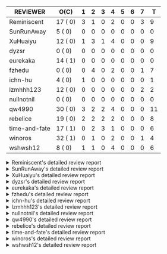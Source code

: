 |   REVIEWER    |  O(C)   | 1 | 2 | 3 | 4 | 5 | 6 | 7 | T  |
|---------------|---------|---|---|---|---|---|---|---|----|
| Reminiscent   | 17 ( 0) | 3 | 1 | 0 | 2 | 0 | 0 | 3 |  9 |
| SunRunAway    |  5 ( 0) | 0 | 0 | 0 | 0 | 0 | 0 | 0 |  0 |
| XuHuaiyu      | 12 ( 0) | 1 | 3 | 1 | 4 | 0 | 0 | 0 |  9 |
| dyzsr         |  0 ( 0) | 0 | 0 | 0 | 0 | 0 | 0 | 0 |  0 |
| eurekaka      | 14 ( 1) | 0 | 0 | 0 | 0 | 0 | 0 | 0 |  0 |
| fzhedu        |  0 ( 0) | 0 | 4 | 0 | 2 | 0 | 0 | 1 |  7 |
| ichn-hu       |  4 ( 0) | 1 | 0 | 0 | 0 | 0 | 0 | 0 |  1 |
| lzmhhh123     | 12 ( 0) | 0 | 0 | 0 | 0 | 0 | 0 | 2 |  2 |
| nullnotnil    |  0 ( 0) | 0 | 0 | 0 | 0 | 0 | 0 | 0 |  0 |
| qw4990        | 30 ( 0) | 3 | 2 | 2 | 4 | 0 | 0 | 0 | 11 |
| rebelice      | 19 ( 0) | 2 | 2 | 2 | 2 | 0 | 0 | 0 |  8 |
| time-and-fate | 17 ( 1) | 0 | 2 | 3 | 1 | 0 | 0 | 0 |  6 |
| winoros       | 32 ( 1) | 0 | 1 | 0 | 2 | 0 | 0 | 1 |  4 |
| wshwsh12      |  8 ( 0) | 1 | 1 | 0 | 4 | 0 | 0 | 0 |  6 |


<details> 
  <summary>Reminiscent's detailed review report</summary> 

## To Be Reviewed

|    REPO    |                                                                          PR                                                                           | C | LASTED |
|------------|-------------------------------------------------------------------------------------------------------------------------------------------------------|---|--------|
| tidb/25583 | [bindinfo: fix SPM doesn't work for CTE](https://github.com/pingcap/tidb/pull/25583)                                                                  |   | 39d15h |
| tidb/26261 | [util/ranger: fix wrong range calculation of prefix index when appending ranges to point ranges (#26066)](https://github.com/pingcap/tidb/pull/26261) |   | 14d22h |
| tidb/26474 | [planner: fix the unstable unit test TestTableFromMeta (#26463)](https://github.com/pingcap/tidb/pull/26474)                                          |   | 7d16h  |
| tidb/26475 | [planner: fix the unstable unit test TestTableFromMeta (#26463)](https://github.com/pingcap/tidb/pull/26475)                                          |   | 7d16h  |
| tidb/26476 | [planner: fix the unstable unit test TestTableFromMeta (#26463)](https://github.com/pingcap/tidb/pull/26476)                                          |   | 7d16h  |
| tidb/26491 | [planner: fix the unstable test TestOrderedResultModeOnOtherOperators (#26481)](https://github.com/pingcap/tidb/pull/26491)                           |   | 6d23h  |
| tidb/26492 | [planner: fix the unstable test TestOrderedResultModeOnOtherOperators (#26481)](https://github.com/pingcap/tidb/pull/26492)                           |   | 6d23h  |
| tidb/26493 | [planner: fix the unstable test TestOrderedResultModeOnOtherOperators (#26481)](https://github.com/pingcap/tidb/pull/26493)                           |   | 6d23h  |
| tidb/26498 | [planner: fix the unstable unit test `TestAnalyzeIncremental` (#26460)](https://github.com/pingcap/tidb/pull/26498)                                   |   | 6d20h  |
| tidb/26499 | [planner: fix the unstable unit test `TestAnalyzeIncremental` (#26460)](https://github.com/pingcap/tidb/pull/26499)                                   |   | 6d20h  |
| tidb/26501 | [planner: fix the unstable unit test `TestAnalyzeIncremental` (#26460)](https://github.com/pingcap/tidb/pull/26501)                                   |   | 6d20h  |
| tidb/26503 | [planner: fix goroutine leak problem in some unit tests (#26500)](https://github.com/pingcap/tidb/pull/26503)                                         |   | 6d19h  |
| tidb/26505 | [planner: fix goroutine leak problem in some unit tests (#26500)](https://github.com/pingcap/tidb/pull/26505)                                         |   | 6d19h  |
| tidb/26506 | [planner: fix goroutine leak problem in some unit tests (#26500)](https://github.com/pingcap/tidb/pull/26506)                                         |   | 6d19h  |
| tidb/26733 | [statistics: fix the fomula for checking outdated stats (#26728)](https://github.com/pingcap/tidb/pull/26733)                                         |   | 11h    |
| tidb/26734 | [statistics: fix the fomula for checking outdated stats (#26728)](https://github.com/pingcap/tidb/pull/26734)                                         |   | 11h    |
| tidb/26735 | [statistics: fix the fomula for checking outdated stats (#26728)](https://github.com/pingcap/tidb/pull/26735)                                         |   | 11h    |


## Reviewed in Last 7 Days

|    REPO    |                                                                   PR                                                                   | C | D |   R   |
|------------|----------------------------------------------------------------------------------------------------------------------------------------|---|---|-------|
| tidb/26728 | [statistics: fix the fomula for checking outdated stats](https://github.com/pingcap/tidb/pull/26728)                                   |   | 1 | 3h    |
| tidb/26729 | [planner: add more test cases for list partitioning](https://github.com/pingcap/tidb/pull/26729)                                       |   | 1 | 0h    |
| tidb/26455 | [util: fix range building for binary literal (#23699)](https://github.com/pingcap/tidb/pull/26455)                                     |   | 1 | 6d21h |
| tidb/26695 | [statistics: not to convert small range into points when estimate rowcount using v2 stats](https://github.com/pingcap/tidb/pull/26695) |   | 2 | 3h    |
| tidb/26550 | [planner: push TopN down when N is less than a specific variable](https://github.com/pingcap/tidb/pull/26550)                          |   | 4 | 0h    |
| tidb/26468 | [planner: try to fix the unstable test `TestAnalyzeIncremental`](https://github.com/pingcap/tidb/pull/26468)                           |   | 4 | 3d18h |
| tidb/26500 | [planner: fix goroutine leak problem in some unit tests](https://github.com/pingcap/tidb/pull/26500)                                   |   | 7 | 0h    |
| tidb/26473 | [planner: return error when the item of ORDER BY is hidden column](https://github.com/pingcap/tidb/pull/26473)                         |   | 7 | 17h   |
| tidb/26460 | [planner: fix the unstable unit test `TestAnalyzeIncremental`](https://github.com/pingcap/tidb/pull/26460)                             |   | 7 | 20h   |


</details> 


<details> 
  <summary>SunRunAway's detailed review report</summary> 

## To Be Reviewed

|    REPO    |                                                       PR                                                       | C | LASTED  |
|------------|----------------------------------------------------------------------------------------------------------------|---|---------|
| tidb/19178 | [executor: Refactor probe channel](https://github.com/pingcap/tidb/pull/19178)                                 |   | 350d17h |
| tidb/19807 | [executor: parallel evaluation for hash aggregate distinct](https://github.com/pingcap/tidb/pull/19807)        |   | 328d11h |
| tidb/21834 | [planner: enhanced index range calculation plan](https://github.com/pingcap/tidb/pull/21834)                   |   | 225d18h |
| tidb/21956 | [planner/preprocessor: disallow into-outfile clause in some place](https://github.com/pingcap/tidb/pull/21956) |   | 218d23h |
| tidb/25385 | [executor: global kill 32bits (local connID part)](https://github.com/pingcap/tidb/pull/25385)                 |   | 46d10h  |


## Reviewed in Last 7 Days

| REPO | PR | C | D | R |
|------|----|---|---|---|


</details> 


<details> 
  <summary>XuHuaiyu's detailed review report</summary> 

## To Be Reviewed

|     REPO     |                                                                    PR                                                                     | C | LASTED  |
|--------------|-------------------------------------------------------------------------------------------------------------------------------------------|---|---------|
| docs-cn/5561 | [Add sql optimization-related docs to toc](https://github.com/pingcap/docs-cn/pull/5561)                                                  |   | 157d15h |
| docs-cn/6716 | [sysvar: add doc for tidb-restricted-read-only](https://github.com/pingcap/docs-cn/pull/6716)                                             |   | 7d18h   |
| tidb/21401   | [expression: incompatibility with MySQL for ADDTIME()](https://github.com/pingcap/tidb/pull/21401)                                        |   | 241d11h |
| docs/6053    | [update doc for Oracle translate function](https://github.com/pingcap/docs/pull/6053)                                                     |   | 16h     |
| tidb/26364   | [planner: unify the terms NDV and cardinality in the optimizer (#26345)](https://github.com/pingcap/tidb/pull/26364)                      |   | 9d22h   |
| tidb/26530   | [[store/copr, planner/core]: retry mpp task by rebuilding tasks and by blocking failed nodes](https://github.com/pingcap/tidb/pull/26530) |   | 5d9h    |
| tidb/26545   | [planner: fix wrong type when unsigned int value union int value](https://github.com/pingcap/tidb/pull/26545)                             |   | 3d22h   |
| tidb/26566   | [expression, executor: fix type infer for greatest/leastest(datetime) (#26533)](https://github.com/pingcap/tidb/pull/26566)               |   | 3d17h   |
| tidb/26672   | [expression: Fix wrong charset and collation for case when function (#26663)](https://github.com/pingcap/tidb/pull/26672)                 |   | 2d11h   |
| tidb/26707   | [statistics: trigger auto-analyze based on histogram row count (#24382)](https://github.com/pingcap/tidb/pull/26707)                      |   | 1d16h   |
| tidb/26724   | [expression: fix float64 overflow check in plus/minus real function (#24179)](https://github.com/pingcap/tidb/pull/26724)                 |   | 19h     |
| tidb/26725   | [expression: fix float64 overflow check in plus/minus real function (#24179)](https://github.com/pingcap/tidb/pull/26725)                 |   | 19h     |


## Reviewed in Last 7 Days

|    REPO    |                                                              PR                                                               | C | D |  R   |
|------------|-------------------------------------------------------------------------------------------------------------------------------|---|---|------|
| tidb/26408 | [expression: support Oracle translate function](https://github.com/pingcap/tidb/pull/26408)                                   |   | 1 | 8d0h |
| tidb/26631 | [executor: fix table id to partition id mapping in select lock executor (#26380)](https://github.com/pingcap/tidb/pull/26631) |   | 2 | 22h  |
| tidb/26671 | [expression: Fix wrong charset and collation for case when function (#26663)](https://github.com/pingcap/tidb/pull/26671)     |   | 2 | 12h  |
| tidb/26673 | [expression: Fix wrong charset and collation for case when function (#26663)](https://github.com/pingcap/tidb/pull/26673)     |   | 2 | 12h  |
| tidb/26663 | [expression: Fix wrong charset and collation for case when function](https://github.com/pingcap/tidb/pull/26663)              |   | 3 | 3h   |
| tidb/26571 | [planner: the UNION's merge type should exclude the pure NULL (#26561)](https://github.com/pingcap/tidb/pull/26571)           |   | 4 | 0h   |
| tidb/26572 | [planner: the UNION's merge type should exclude the pure NULL (#26561)](https://github.com/pingcap/tidb/pull/26572)           |   | 4 | 0h   |
| tidb/26570 | [planner: the UNION's merge type should exclude the pure NULL (#26561)](https://github.com/pingcap/tidb/pull/26570)           |   | 4 | 0h   |
| tidb/26561 | [planner: the UNION's merge type should exclude the pure NULL](https://github.com/pingcap/tidb/pull/26561)                    |   | 4 | 0h   |


</details> 


<details> 
  <summary>dyzsr's detailed review report</summary> 

## To Be Reviewed

| REPO | PR | C | LASTED |
|------|----|---|--------|


## Reviewed in Last 7 Days

| REPO | PR | C | D | R |
|------|----|---|---|---|


</details> 


<details> 
  <summary>eurekaka's detailed review report</summary> 

## To Be Reviewed

|    REPO    |                                                                 PR                                                                  | C | LASTED  |
|------------|-------------------------------------------------------------------------------------------------------------------------------------|---|---------|
| tidb/22416 | [core: fix subQuery at projection in only_full_group](https://github.com/pingcap/tidb/pull/22416)                                   | Y | 194d11h |
| tidb/23316 | [planner: Fix rebuild range for prepared plan](https://github.com/pingcap/tidb/pull/23316)                                          |   | 136d17h |
| tidb/23373 | [executor: fix get var expr when session var is hex literal (#23241)](https://github.com/pingcap/tidb/pull/23373)                   |   | 134d19h |
| tidb/23760 | [collation: fix tidb panic when compare string with collation](https://github.com/pingcap/tidb/pull/23760)                          |   | 120d13h |
| tidb/24061 | [statistics: fix some potential panic in statistics (#23988)](https://github.com/pingcap/tidb/pull/24061)                           |   | 105d13h |
| tidb/24556 | [planner: add MergeAdjacentWindow rule for cascades](https://github.com/pingcap/tidb/pull/24556)                                    |   | 79d11h  |
| tidb/25845 | [planner,executor: fix 'select ...(join on partition table) for update' panic (#21148)](https://github.com/pingcap/tidb/pull/25845) |   | 29d19h  |
| tidb/26015 | [planner: logically delete the bindinfo when create the new binding](https://github.com/pingcap/tidb/pull/26015)                    |   | 22d17h  |
| tidb/26139 | [planner,  bindinfo: support show global bindings order by update_time](https://github.com/pingcap/tidb/pull/26139)                 |   | 17d17h  |
| tidb/26333 | [planner: ban baseline evolution feature](https://github.com/pingcap/tidb/pull/26333)                                               |   | 10d19h  |
| tidb/26340 | [bindinfo: add status vars for 'last_plan_binding_update_time'](https://github.com/pingcap/tidb/pull/26340)                         |   | 10d19h  |
| tidb/26403 | [planner: add binding info for explain stmt](https://github.com/pingcap/tidb/pull/26403)                                            |   | 8d23h   |
| tidb/26658 | [planner: fix CTE bug when MergeJoin is used (#25514)](https://github.com/pingcap/tidb/pull/26658)                                  |   | 2d16h   |
| tidb/26734 | [statistics: fix the fomula for checking outdated stats (#26728)](https://github.com/pingcap/tidb/pull/26734)                       |   | 11h     |


## Reviewed in Last 7 Days

| REPO | PR | C | D | R |
|------|----|---|---|---|


</details> 


<details> 
  <summary>fzhedu's detailed review report</summary> 

## To Be Reviewed

| REPO | PR | C | LASTED |
|------|----|---|--------|


## Reviewed in Last 7 Days

|     REPO     |                                                                    PR                                                                     | C | D |  R   |
|--------------|-------------------------------------------------------------------------------------------------------------------------------------------|---|---|------|
| tiflash/1753 | [Modify schrodinger tikv and tiflash node num and enable region shuffle by default (#1750)](https://github.com/pingcap/tiflash/pull/1753) |   | 2 | 0h   |
| tiflash/1752 | [Modify schrodinger tikv and tiflash node num and enable region shuffle by default (#1750)](https://github.com/pingcap/tiflash/pull/1752) |   | 2 | 0h   |
| tiflash/1751 | [Modify schrodinger tikv and tiflash node num and enable region shuffle by default (#1750)](https://github.com/pingcap/tiflash/pull/1751) |   | 2 | 0h   |
| tiflash/1750 | [Modify schrodinger tikv and tiflash node num and enable region shuffle by default](https://github.com/pingcap/tiflash/pull/1750)         |   | 2 | 21h  |
| tics/2491    | [add `run_mpp_task` metrics](https://github.com/pingcap/tics/pull/2491)                                                                   |   | 4 | 3h   |
| tics/2490    | [Improve the mpp cancel process to cancel the mpp task ASAP](https://github.com/pingcap/tics/pull/2490)                                   |   | 4 | 4h   |
| tidb/26347   | [planner: refine the control logic of broadcast join](https://github.com/pingcap/tidb/pull/26347)                                         |   | 7 | 4d0h |


</details> 


<details> 
  <summary>ichn-hu's detailed review report</summary> 

## To Be Reviewed

|    REPO    |                                                           PR                                                           | C | LASTED  |
|------------|------------------------------------------------------------------------------------------------------------------------|---|---------|
| tidb/20903 | [planner: fix confused and unnecessary double-projection in plans.](https://github.com/pingcap/tidb/pull/20903)        |   | 265d17h |
| tidb/22631 | [executor: refine window processor](https://github.com/pingcap/tidb/pull/22631)                                        |   | 179d23h |
| tidb/26000 | [expression: fix incompatible last_day func behavior in sql mode (#25953)](https://github.com/pingcap/tidb/pull/26000) |   | 23d15h  |
| tidb/26545 | [planner: fix wrong type when unsigned int value union int value](https://github.com/pingcap/tidb/pull/26545)          |   | 3d22h   |


## Reviewed in Last 7 Days

|    REPO    |                                        PR                                        | C | D |   R    |
|------------|----------------------------------------------------------------------------------|---|---|--------|
| tidb/26259 | [types: fix CAST('2.0.8 X' AS DATE)](https://github.com/pingcap/tidb/pull/26259) |   | 1 | 14d22h |


</details> 


<details> 
  <summary>lzmhhh123's detailed review report</summary> 

## To Be Reviewed

|    REPO    |                                                              PR                                                              | C | LASTED  |
|------------|------------------------------------------------------------------------------------------------------------------------------|---|---------|
| tidb/22631 | [executor: refine window processor](https://github.com/pingcap/tidb/pull/22631)                                              |   | 179d23h |
| tikv/10616 | [copr: fix Max/Min bug when comparing signed and unsigned int64 (#10167)](https://github.com/tikv/tikv/pull/10616)           |   | 6d21h   |
| tidb/26005 | [expression: fix cast string like '.1a1' to decimal has no warnings information](https://github.com/pingcap/tidb/pull/26005) |   | 23d13h  |
| tikv/10617 | [copr: fix Max/Min bug when comparing signed and unsigned int64 (#10167)](https://github.com/tikv/tikv/pull/10617)           |   | 6d21h   |
| tidb/26343 | [metrics: fix copr-cache metrics (#26339)](https://github.com/pingcap/tidb/pull/26343)                                       |   | 10d17h  |
| tidb/26455 | [util: fix range building for binary literal (#23699)](https://github.com/pingcap/tidb/pull/26455)                           |   | 7d20h   |
| tidb/26501 | [planner: fix the unstable unit test `TestAnalyzeIncremental` (#26460)](https://github.com/pingcap/tidb/pull/26501)          |   | 6d20h   |
| tidb/26565 | [expression, executor: fix type infer for greatest/leastest(datetime) (#26533)](https://github.com/pingcap/tidb/pull/26565)  |   | 3d17h   |
| tidb/26673 | [expression: Fix wrong charset and collation for case when function (#26663)](https://github.com/pingcap/tidb/pull/26673)    |   | 2d11h   |
| tidb/26724 | [expression: fix float64 overflow check in plus/minus real function (#24179)](https://github.com/pingcap/tidb/pull/26724)    |   | 19h     |
| tidb/26725 | [expression: fix float64 overflow check in plus/minus real function (#24179)](https://github.com/pingcap/tidb/pull/26725)    |   | 19h     |
| tidb/26735 | [statistics: fix the fomula for checking outdated stats (#26728)](https://github.com/pingcap/tidb/pull/26735)                |   | 11h     |


## Reviewed in Last 7 Days

|    REPO    |                                          PR                                          | C | D |  R   |
|------------|--------------------------------------------------------------------------------------|---|---|------|
| docs/5996  | [releases: add tidb 4.0.14 release notes](https://github.com/pingcap/docs/pull/5996) |   | 7 | 4d3h |
| tidb/26490 | [planner: fix stat for CTE (#26279)](https://github.com/pingcap/tidb/pull/26490)     |   | 7 | 0h   |


</details> 


<details> 
  <summary>nullnotnil's detailed review report</summary> 

## To Be Reviewed

| REPO | PR | C | LASTED |
|------|----|---|--------|


## Reviewed in Last 7 Days

| REPO | PR | C | D | R |
|------|----|---|---|---|


</details> 


<details> 
  <summary>qw4990's detailed review report</summary> 

## To Be Reviewed

|     REPO     |                                                                                       PR                                                                                        | C | LASTED  |
|--------------|---------------------------------------------------------------------------------------------------------------------------------------------------------------------------------|---|---------|
| tidb/21018   | [planner: don't push down null sensitive join conditions (#19620)](https://github.com/pingcap/tidb/pull/21018)                                                                  |   | 259d17h |
| docs-cn/5561 | [Add sql optimization-related docs to toc](https://github.com/pingcap/docs-cn/pull/5561)                                                                                        |   | 157d15h |
| tidb/23590   | [planner, table: optimize the list partition pruner for range query](https://github.com/pingcap/tidb/pull/23590)                                                                |   | 125d16h |
| tidb/24663   | [planner: include schema name when checking duplicate table aliases](https://github.com/pingcap/tidb/pull/24663)                                                                |   | 76d17h  |
| tidb/24994   | [planner: don't extract hash keys from index join's OtherConds if inl_merge_join hint exists](https://github.com/pingcap/tidb/pull/24994)                                       |   | 59d17h  |
| tidb/25693   | [planner: fix index-out-of-range error when checking only_full_group_by and make sure limit outputs no more columns than its child](https://github.com/pingcap/tidb/pull/25693) |   | 36d22h  |
| tidb/25715   | [planner: fix row count estimation for partially pushed down selections](https://github.com/pingcap/tidb/pull/25715)                                                            |   | 36d16h  |
| tidb/25806   | [planner: check filter condition in func convertToPartialTableScan (#25294)](https://github.com/pingcap/tidb/pull/25806)                                                        |   | 31d15h  |
| tidb/25845   | [planner,executor: fix 'select ...(join on partition table) for update' panic (#21148)](https://github.com/pingcap/tidb/pull/25845)                                             |   | 29d19h  |
| tidb/26141   | [planner: directly use sql bind to generate query plan](https://github.com/pingcap/tidb/pull/26141)                                                                             |   | 17d17h  |
| tidb/26206   | [bindinfo: garbage collect deleted bind records](https://github.com/pingcap/tidb/pull/26206)                                                                                    |   | 16d16h  |
| tidb/26261   | [util/ranger: fix wrong range calculation of prefix index when appending ranges to point ranges (#26066)](https://github.com/pingcap/tidb/pull/26261)                           |   | 14d22h  |
| tidb/26271   | [planner: improve skyline pruning](https://github.com/pingcap/tidb/pull/26271)                                                                                                  |   | 14d18h  |
| tidb/26294   | [*: support user defined filters for baseline capture](https://github.com/pingcap/tidb/pull/26294)                                                                              |   | 13d18h  |
| tidb/26304   | [planner: add heuristic rules for index selection](https://github.com/pingcap/tidb/pull/26304)                                                                                  |   | 13d16h  |
| tidb/26323   | [planner: use multi-layer projections for subquery selection (#8190)](https://github.com/pingcap/tidb/pull/26323)                                                               |   | 11d6h   |
| tidb/26369   | [expression: prevent function of castYearAsTime from pushing down to Ti… (#25975)](https://github.com/pingcap/tidb/pull/26369)                                                  |   | 9d19h   |
| tidb/26493   | [planner: fix the unstable test TestOrderedResultModeOnOtherOperators (#26481)](https://github.com/pingcap/tidb/pull/26493)                                                     |   | 6d23h   |
| tidb/26499   | [planner: fix the unstable unit test `TestAnalyzeIncremental` (#26460)](https://github.com/pingcap/tidb/pull/26499)                                                             |   | 6d20h   |
| tidb/26563   | [planner/core: fix a panic when select for update on join partition table with normal table (#26373)](https://github.com/pingcap/tidb/pull/26563)                               |   | 3d17h   |
| tidb/26631   | [executor: fix table id to partition id mapping in select lock executor (#26380)](https://github.com/pingcap/tidb/pull/26631)                                                   |   | 2d21h   |
| tidb/26658   | [planner: fix CTE bug when MergeJoin is used (#25514)](https://github.com/pingcap/tidb/pull/26658)                                                                              |   | 2d16h   |
| tidb/26672   | [expression: Fix wrong charset and collation for case when function (#26663)](https://github.com/pingcap/tidb/pull/26672)                                                       |   | 2d11h   |
| tidb/26702   | [variable, ddl: allow auto inc columns in generated columns and expression indexes (#23940)](https://github.com/pingcap/tidb/pull/26702)                                        |   | 1d18h   |
| tidb/26706   | [statistics: trigger auto-analyze based on histogram row count (#24382)](https://github.com/pingcap/tidb/pull/26706)                                                            |   | 1d16h   |
| tidb/26707   | [statistics: trigger auto-analyze based on histogram row count (#24382)](https://github.com/pingcap/tidb/pull/26707)                                                            |   | 1d16h   |
| tidb/26708   | [statistics: trigger auto-analyze based on histogram row count (#24382)](https://github.com/pingcap/tidb/pull/26708)                                                            |   | 1d16h   |
| tidb/26733   | [statistics: fix the fomula for checking outdated stats (#26728)](https://github.com/pingcap/tidb/pull/26733)                                                                   |   | 11h     |
| tidb/26734   | [statistics: fix the fomula for checking outdated stats (#26728)](https://github.com/pingcap/tidb/pull/26734)                                                                   |   | 11h     |
| tidb/26735   | [statistics: fix the fomula for checking outdated stats (#26728)](https://github.com/pingcap/tidb/pull/26735)                                                                   |   | 11h     |


## Reviewed in Last 7 Days

|    REPO    |                                                                   PR                                                                   | C | D |   R    |
|------------|----------------------------------------------------------------------------------------------------------------------------------------|---|---|--------|
| tidb/26728 | [statistics: fix the fomula for checking outdated stats](https://github.com/pingcap/tidb/pull/26728)                                   |   | 1 | 1h     |
| tidb/26502 | [statistics: improve out-of-range estimation strategy](https://github.com/pingcap/tidb/pull/26502)                                     |   | 1 | 6d0h   |
| tidb/26455 | [util: fix range building for binary literal (#23699)](https://github.com/pingcap/tidb/pull/26455)                                     |   | 1 | 6d21h  |
| tidb/26695 | [statistics: not to convert small range into points when estimate rowcount using v2 stats](https://github.com/pingcap/tidb/pull/26695) |   | 2 | 1h     |
| tidb/24382 | [statistics: trigger auto-analyze based on histogram row count](https://github.com/pingcap/tidb/pull/24382)                            |   | 2 | 89d16h |
| tidb/26271 | [planner: improve skyline pruning](https://github.com/pingcap/tidb/pull/26271)                                                         |   | 3 | 12d3h  |
| tidb/26583 | [statistics: some refactoring about stats collector](https://github.com/pingcap/tidb/pull/26583)                                       |   | 3 | 17h    |
| tidb/26570 | [planner: the UNION's merge type should exclude the pure NULL (#26561)](https://github.com/pingcap/tidb/pull/26570)                    |   | 4 | 0h     |
| tidb/26571 | [planner: the UNION's merge type should exclude the pure NULL (#26561)](https://github.com/pingcap/tidb/pull/26571)                    |   | 4 | 0h     |
| tidb/26561 | [planner: the UNION's merge type should exclude the pure NULL](https://github.com/pingcap/tidb/pull/26561)                             |   | 4 | 0h     |
| tidb/26553 | [planner: create new column slice in PreparePossibleProperties (#24342) (#26536)](https://github.com/pingcap/tidb/pull/26553)          |   | 4 | 0h     |


</details> 


<details> 
  <summary>rebelice's detailed review report</summary> 

## To Be Reviewed

|     REPO     |                                                                 PR                                                                  | C | LASTED  |
|--------------|-------------------------------------------------------------------------------------------------------------------------------------|---|---------|
| docs/5185    | [sql-statements, information-schema: add `END_TIME` field for table `ANALYZE_STATUS`](https://github.com/pingcap/docs/pull/5185)    |   | 119d17h |
| docs-cn/5916 | [sql-statements, information-schema: add `END_TIME` field for table `ANALYZE_STATUS`](https://github.com/pingcap/docs-cn/pull/5916) |   | 119d17h |
| tidb/24033   | [statistics: fix some unstable tests in global stats (#23502)](https://github.com/pingcap/tidb/pull/24033)                          |   | 106d9h  |
| tidb/24374   | [planner: filter conflict read_from_storage hints (#24313)](https://github.com/pingcap/tidb/pull/24374)                             |   | 91d19h  |
| tidb/24669   | [planner: fix "order by + num " can use a column not in select fields](https://github.com/pingcap/tidb/pull/24669)                  |   | 76d16h  |
| tidb/25214   | [planner: don't push down topn to nil table plan side](https://github.com/pingcap/tidb/pull/25214)                                  |   | 52d16h  |
| tidb/26075   | [planner: avoid alloc for paramMarker in buildValuesListOfInsert (#25996)](https://github.com/pingcap/tidb/pull/26075)              |   | 20d23h  |
| tidb/26364   | [planner: unify the terms NDV and cardinality in the optimizer (#26345)](https://github.com/pingcap/tidb/pull/26364)                |   | 9d22h   |
| tidb/26474   | [planner: fix the unstable unit test TestTableFromMeta (#26463)](https://github.com/pingcap/tidb/pull/26474)                        |   | 7d16h   |
| tidb/26475   | [planner: fix the unstable unit test TestTableFromMeta (#26463)](https://github.com/pingcap/tidb/pull/26475)                        |   | 7d16h   |
| tidb/26476   | [planner: fix the unstable unit test TestTableFromMeta (#26463)](https://github.com/pingcap/tidb/pull/26476)                        |   | 7d16h   |
| tidb/26491   | [planner: fix the unstable test TestOrderedResultModeOnOtherOperators (#26481)](https://github.com/pingcap/tidb/pull/26491)         |   | 6d23h   |
| tidb/26492   | [planner: fix the unstable test TestOrderedResultModeOnOtherOperators (#26481)](https://github.com/pingcap/tidb/pull/26492)         |   | 6d23h   |
| tidb/26493   | [planner: fix the unstable test TestOrderedResultModeOnOtherOperators (#26481)](https://github.com/pingcap/tidb/pull/26493)         |   | 6d23h   |
| tidb/26498   | [planner: fix the unstable unit test `TestAnalyzeIncremental` (#26460)](https://github.com/pingcap/tidb/pull/26498)                 |   | 6d20h   |
| tidb/26499   | [planner: fix the unstable unit test `TestAnalyzeIncremental` (#26460)](https://github.com/pingcap/tidb/pull/26499)                 |   | 6d20h   |
| tidb/26501   | [planner: fix the unstable unit test `TestAnalyzeIncremental` (#26460)](https://github.com/pingcap/tidb/pull/26501)                 |   | 6d20h   |
| tidb/26505   | [planner: fix goroutine leak problem in some unit tests (#26500)](https://github.com/pingcap/tidb/pull/26505)                       |   | 6d19h   |
| tidb/26660   | [planner: only build the same CTE once (#26454)](https://github.com/pingcap/tidb/pull/26660)                                        |   | 2d15h   |


## Reviewed in Last 7 Days

|    REPO    |                                                      PR                                                      | C | D |   R   |
|------------|--------------------------------------------------------------------------------------------------------------|---|---|-------|
| tidb/26729 | [planner: add more test cases for list partitioning](https://github.com/pingcap/tidb/pull/26729)             |   | 1 | 0h    |
| tidb/24306 | [util/ranger: fix func name typo](https://github.com/pingcap/tidb/pull/24306)                                |   | 1 | 93d4h |
| tidb/26696 | [go.mod: update parser to version 20210728060616](https://github.com/pingcap/tidb/pull/26696)                |   | 2 | 0h    |
| tidb/26381 | [*: Modify tidb/executor to implement plan recreator](https://github.com/pingcap/tidb/pull/26381)            |   | 2 | 7d17h |
| tidb/26340 | [bindinfo: add status vars for 'last_plan_binding_update_time'](https://github.com/pingcap/tidb/pull/26340)  |   | 3 | 7d23h |
| tidb/26403 | [planner: add binding info for explain stmt](https://github.com/pingcap/tidb/pull/26403)                     |   | 3 | 6d2h  |
| tidb/26494 | [expression: push down mod() to TiFlash](https://github.com/pingcap/tidb/pull/26494)                         |   | 4 | 3d6h  |
| tidb/26468 | [planner: try to fix the unstable test `TestAnalyzeIncremental`](https://github.com/pingcap/tidb/pull/26468) |   | 4 | 3d18h |


</details> 


<details> 
  <summary>time-and-fate's detailed review report</summary> 

## To Be Reviewed

|    REPO    |                                                                      PR                                                                       | C | LASTED  |
|------------|-----------------------------------------------------------------------------------------------------------------------------------------------|---|---------|
| tidb/22416 | [core: fix subQuery at projection in only_full_group](https://github.com/pingcap/tidb/pull/22416)                                             | Y | 194d11h |
| tidb/24374 | [planner: filter conflict read_from_storage hints (#24313)](https://github.com/pingcap/tidb/pull/24374)                                       |   | 91d19h  |
| tidb/24539 | [statistics: dump FMSketch to KV only for partition table with dynamic prune mode (#24453)](https://github.com/pingcap/tidb/pull/24539)       |   | 79d21h  |
| tidb/24994 | [planner: don't extract hash keys from index join's OtherConds if inl_merge_join hint exists](https://github.com/pingcap/tidb/pull/24994)     |   | 59d17h  |
| tidb/25390 | [planner/core: fix `isTableAliasDuplicate`, use `schema.name` as key when table has a alias name](https://github.com/pingcap/tidb/pull/25390) |   | 45d19h  |
| tidb/26304 | [planner: add heuristic rules for index selection](https://github.com/pingcap/tidb/pull/26304)                                                |   | 13d16h  |
| tidb/26474 | [planner: fix the unstable unit test TestTableFromMeta (#26463)](https://github.com/pingcap/tidb/pull/26474)                                  |   | 7d16h   |
| tidb/26475 | [planner: fix the unstable unit test TestTableFromMeta (#26463)](https://github.com/pingcap/tidb/pull/26475)                                  |   | 7d16h   |
| tidb/26476 | [planner: fix the unstable unit test TestTableFromMeta (#26463)](https://github.com/pingcap/tidb/pull/26476)                                  |   | 7d16h   |
| tidb/26498 | [planner: fix the unstable unit test `TestAnalyzeIncremental` (#26460)](https://github.com/pingcap/tidb/pull/26498)                           |   | 6d20h   |
| tidb/26499 | [planner: fix the unstable unit test `TestAnalyzeIncremental` (#26460)](https://github.com/pingcap/tidb/pull/26499)                           |   | 6d20h   |
| tidb/26501 | [planner: fix the unstable unit test `TestAnalyzeIncremental` (#26460)](https://github.com/pingcap/tidb/pull/26501)                           |   | 6d20h   |
| tidb/26506 | [planner: fix goroutine leak problem in some unit tests (#26500)](https://github.com/pingcap/tidb/pull/26506)                                 |   | 6d19h   |
| tidb/26661 | [planner: only build the same CTE once (#26454)](https://github.com/pingcap/tidb/pull/26661)                                                  |   | 2d15h   |
| tidb/26706 | [statistics: trigger auto-analyze based on histogram row count (#24382)](https://github.com/pingcap/tidb/pull/26706)                          |   | 1d16h   |
| tidb/26707 | [statistics: trigger auto-analyze based on histogram row count (#24382)](https://github.com/pingcap/tidb/pull/26707)                          |   | 1d16h   |
| tidb/26708 | [statistics: trigger auto-analyze based on histogram row count (#24382)](https://github.com/pingcap/tidb/pull/26708)                          |   | 1d16h   |


## Reviewed in Last 7 Days

|    REPO    |                                                              PR                                                               | C | D |   R    |
|------------|-------------------------------------------------------------------------------------------------------------------------------|---|---|--------|
| tidb/26271 | [planner: improve skyline pruning](https://github.com/pingcap/tidb/pull/26271)                                                |   | 2 | 13d11h |
| tidb/24382 | [statistics: trigger auto-analyze based on histogram row count](https://github.com/pingcap/tidb/pull/24382)                   |   | 2 | 89d18h |
| tidb/26583 | [statistics: some refactoring about stats collector](https://github.com/pingcap/tidb/pull/26583)                              |   | 3 | 17h    |
| tidb/26445 | [planner: update the correlation adjustment rule of Limit/TopN for TableScan](https://github.com/pingcap/tidb/pull/26445)     |   | 3 | 5d20h  |
| tidb/26550 | [planner: push TopN down when N is less than a specific variable](https://github.com/pingcap/tidb/pull/26550)                 |   | 3 | 1d2h   |
| tidb/26553 | [planner: create new column slice in PreparePossibleProperties (#24342) (#26536)](https://github.com/pingcap/tidb/pull/26553) |   | 4 | 0h     |


</details> 


<details> 
  <summary>winoros's detailed review report</summary> 

## To Be Reviewed

|     REPO     |                                                                          PR                                                                           | C | LASTED  |
|--------------|-------------------------------------------------------------------------------------------------------------------------------------------------------|---|---------|
| docs-cn/5916 | [sql-statements, information-schema: add `END_TIME` field for table `ANALYZE_STATUS`](https://github.com/pingcap/docs-cn/pull/5916)                   |   | 119d17h |
| tidb/20903   | [planner: fix confused and unnecessary double-projection in plans.](https://github.com/pingcap/tidb/pull/20903)                                       |   | 265d17h |
| docs/5783    | [migration: Add information about Vitess to TiDB migration](https://github.com/pingcap/docs/pull/5783)                                                |   | 45d5h   |
| tidb/21018   | [planner: don't push down null sensitive join conditions (#19620)](https://github.com/pingcap/tidb/pull/21018)                                        |   | 259d17h |
| tidb/22416   | [core: fix subQuery at projection in only_full_group](https://github.com/pingcap/tidb/pull/22416)                                                     | Y | 194d11h |
| tidb/22478   | [planner, executor: fix query partition table with global unique index get wrong result](https://github.com/pingcap/tidb/pull/22478)                  |   | 189d13h |
| tidb/23373   | [executor: fix get var expr when session var is hex literal (#23241)](https://github.com/pingcap/tidb/pull/23373)                                     |   | 134d19h |
| tidb/24138   | [planner: Add Equivalence Rules to Transform BinaryOptSubquery to ExistsSubquery](https://github.com/pingcap/tidb/pull/24138)                         |   | 101d12h |
| tidb/24663   | [planner: include schema name when checking duplicate table aliases](https://github.com/pingcap/tidb/pull/24663)                                      |   | 76d17h  |
| tidb/26075   | [planner: avoid alloc for paramMarker in buildValuesListOfInsert (#25996)](https://github.com/pingcap/tidb/pull/26075)                                |   | 20d23h  |
| tidb/26141   | [planner: directly use sql bind to generate query plan](https://github.com/pingcap/tidb/pull/26141)                                                   |   | 17d17h  |
| tidb/26206   | [bindinfo: garbage collect deleted bind records](https://github.com/pingcap/tidb/pull/26206)                                                          |   | 16d16h  |
| tidb/26261   | [util/ranger: fix wrong range calculation of prefix index when appending ranges to point ranges (#26066)](https://github.com/pingcap/tidb/pull/26261) |   | 14d22h  |
| tidb/26271   | [planner: improve skyline pruning](https://github.com/pingcap/tidb/pull/26271)                                                                        |   | 14d18h  |
| tidb/26294   | [*: support user defined filters for baseline capture](https://github.com/pingcap/tidb/pull/26294)                                                    |   | 13d18h  |
| tidb/26304   | [planner: add heuristic rules for index selection](https://github.com/pingcap/tidb/pull/26304)                                                        |   | 13d16h  |
| tidb/26323   | [planner: use multi-layer projections for subquery selection (#8190)](https://github.com/pingcap/tidb/pull/26323)                                     |   | 11d6h   |
| tidb/26455   | [util: fix range building for binary literal (#23699)](https://github.com/pingcap/tidb/pull/26455)                                                    |   | 7d20h   |
| tidb/26474   | [planner: fix the unstable unit test TestTableFromMeta (#26463)](https://github.com/pingcap/tidb/pull/26474)                                          |   | 7d16h   |
| tidb/26475   | [planner: fix the unstable unit test TestTableFromMeta (#26463)](https://github.com/pingcap/tidb/pull/26475)                                          |   | 7d16h   |
| tidb/26476   | [planner: fix the unstable unit test TestTableFromMeta (#26463)](https://github.com/pingcap/tidb/pull/26476)                                          |   | 7d16h   |
| tidb/26492   | [planner: fix the unstable test TestOrderedResultModeOnOtherOperators (#26481)](https://github.com/pingcap/tidb/pull/26492)                           |   | 6d23h   |
| tidb/26503   | [planner: fix goroutine leak problem in some unit tests (#26500)](https://github.com/pingcap/tidb/pull/26503)                                         |   | 6d19h   |
| tidb/26505   | [planner: fix goroutine leak problem in some unit tests (#26500)](https://github.com/pingcap/tidb/pull/26505)                                         |   | 6d19h   |
| tidb/26506   | [planner: fix goroutine leak problem in some unit tests (#26500)](https://github.com/pingcap/tidb/pull/26506)                                         |   | 6d19h   |
| tidb/26651   | [expression, executor: introduce propagateType for castDecimalAsReal](https://github.com/pingcap/tidb/pull/26651)                                     |   | 2d16h   |
| tidb/26671   | [expression: Fix wrong charset and collation for case when function (#26663)](https://github.com/pingcap/tidb/pull/26671)                             |   | 2d11h   |
| tidb/26672   | [expression: Fix wrong charset and collation for case when function (#26663)](https://github.com/pingcap/tidb/pull/26672)                             |   | 2d11h   |
| tidb/26673   | [expression: Fix wrong charset and collation for case when function (#26663)](https://github.com/pingcap/tidb/pull/26673)                             |   | 2d11h   |
| tidb/26706   | [statistics: trigger auto-analyze based on histogram row count (#24382)](https://github.com/pingcap/tidb/pull/26706)                                  |   | 1d16h   |
| tidb/26707   | [statistics: trigger auto-analyze based on histogram row count (#24382)](https://github.com/pingcap/tidb/pull/26707)                                  |   | 1d16h   |
| tidb/26708   | [statistics: trigger auto-analyze based on histogram row count (#24382)](https://github.com/pingcap/tidb/pull/26708)                                  |   | 1d16h   |


## Reviewed in Last 7 Days

|    REPO    |                                                  PR                                                  | C | D |   R    |
|------------|------------------------------------------------------------------------------------------------------|---|---|--------|
| tidb/26520 | [util/plancodec: migrate test-infra to testify](https://github.com/pingcap/tidb/pull/26520)          |   | 2 | 4d23h  |
| tidb/26502 | [statistics: improve out-of-range estimation strategy](https://github.com/pingcap/tidb/pull/26502)   |   | 4 | 3d10h  |
| tidb/26271 | [planner: improve skyline pruning](https://github.com/pingcap/tidb/pull/26271)                       |   | 4 | 11d10h |
| tidb/26500 | [planner: fix goroutine leak problem in some unit tests](https://github.com/pingcap/tidb/pull/26500) |   | 7 | 0h     |


</details> 


<details> 
  <summary>wshwsh12's detailed review report</summary> 

## To Be Reviewed

|    REPO    |                                                                    PR                                                                     | C | LASTED  |
|------------|-------------------------------------------------------------------------------------------------------------------------------------------|---|---------|
| tidb/21401 | [expression: incompatibility with MySQL for ADDTIME()](https://github.com/pingcap/tidb/pull/21401)                                        |   | 241d11h |
| tidb/21887 | [types: support %X %V %W formats for STR_TO_DATE()](https://github.com/pingcap/tidb/pull/21887)                                           |   | 222d11h |
| tidb/26530 | [[store/copr, planner/core]: retry mpp task by rebuilding tasks and by blocking failed nodes](https://github.com/pingcap/tidb/pull/26530) |   | 5d9h    |
| tidb/26631 | [executor: fix table id to partition id mapping in select lock executor (#26380)](https://github.com/pingcap/tidb/pull/26631)             |   | 2d21h   |
| tidb/26649 | [varaible: fix the new session can't see the instance-level variable store-limit](https://github.com/pingcap/tidb/pull/26649)             |   | 2d17h   |
| tidb/26651 | [expression, executor: introduce propagateType for castDecimalAsReal](https://github.com/pingcap/tidb/pull/26651)                         |   | 2d16h   |
| tidb/26701 | [variable, ddl: allow auto inc columns in generated columns and expression indexes (#23940)](https://github.com/pingcap/tidb/pull/26701)  |   | 1d18h   |
| tidb/26726 | [expression: fix cast invalid string to datetime](https://github.com/pingcap/tidb/pull/26726)                                             |   | 18h     |


## Reviewed in Last 7 Days

|    REPO    |                                                             PR                                                              | C | D |    R    |
|------------|-----------------------------------------------------------------------------------------------------------------------------|---|---|---------|
| tidb/19957 | [executor: add builtin aggregate function `json_arrayagg`](https://github.com/pingcap/tidb/pull/19957)                      | Y | 1 | 320d20h |
| tidb/26687 | [executor: trim `(` and `)` for the outputs of expression](https://github.com/pingcap/tidb/pull/26687)                      |   | 2 | 1h      |
| tidb/26566 | [expression, executor: fix type infer for greatest/leastest(datetime) (#26533)](https://github.com/pingcap/tidb/pull/26566) |   | 4 | 0h      |
| tidb/26565 | [expression, executor: fix type infer for greatest/leastest(datetime) (#26533)](https://github.com/pingcap/tidb/pull/26565) |   | 4 | 0h      |
| tidb/26564 | [expression, executor: fix type infer for greatest/leastest(datetime) (#26533)](https://github.com/pingcap/tidb/pull/26564) |   | 4 | 0h      |
| tidb/26533 | [expression, executor: fix type infer for greatest/leastest(datetime)](https://github.com/pingcap/tidb/pull/26533)          |   | 4 | 1d7h    |


</details> 

